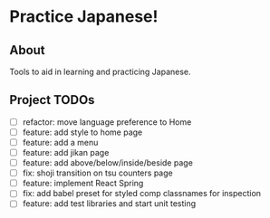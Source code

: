 # Practice Japanese!

## About

Tools to aid in learning and practicing Japanese.

## Project TODOs

- [ ] refactor: move language preference to Home
- [ ] feature: add style to home page
- [ ] feature: add a menu
- [ ] feature: add jikan page
- [ ] feature: add above/below/inside/beside page
- [ ] fix: shoji transition on tsu counters page
- [ ] feature: implement React Spring
- [ ] fix: add babel preset for styled comp classnames for inspection
- [ ] feature: add test libraries and start unit testing
